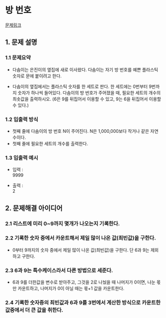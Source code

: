# 방 번호
[문제링크](https://www.acmicpc.net/problem/1475)

## 1. 문제 설명

### 1.1 문제요약
- 다솜이는 은진이의 옆집에 새로 이사왔다. 다솜이는 자기 방 번호를 예쁜 플라스틱 숫자로 문에 붙이려고 한다.

- 다솜이의 옆집에서는 플라스틱 숫자를 한 세트로 판다. 한 세트에는 0번부터 9번까지 숫자가 하나씩 들어있다. 다솜이의 방 번호가 주어졌을 때, 필요한 세트의 개수의 최솟값을 출력하시오. (6은 9를 뒤집어서 이용할 수 있고, 9는 6을 뒤집어서 이용할 수 있다.)


### 1.2 입출력 방식 
- 첫째 줄에 다솜이의 방 번호 N이 주어진다. N은 1,000,000보다 작거나 같은 자연수이다.
- 첫째 줄에 필요한 세트의 개수를 출력한다.
### 1.3 입출력 예시
- 입력 :
<br>9999

- 출력 : 
<br> 2

## 2. 문제해결 아이디어

### 2.1 리스트에 미리 0~9까지 몇개가 나오는지 기록한다.

### 2.2 기록한 숫자 중에서 카운트해서 제일 많이 나온 값(최빈값)을 구한다.
- 0부터 9까지의 숫자 중에서 제일 많이 나온 값(최빈값)을 구한다. 단 6과 9는 제외하고 구한다.

### 2.3 6과 9는 특수케이스라서 다른 방법으로 세준다.
- 6과 9를 더한값을 변수로 받아주고, 그것을 2로 나눴을 때 나머지가 0이면, 나눈 몫만 카운트하고, 나머지가 0이 아닐 때는 몫+1 값을 카운트한다.
### 2.4 기록한 숫자중의 최빈값과 6과 9를 3번에서 계산한 방식으로 카운트한 값중에서 더 큰 값을 취한다.
